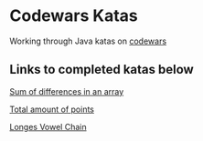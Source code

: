 # Codewars Katas
Working through Java katas on [codewars](https://www.codewars.com)

## Links to completed katas below

[Sum of differences in an array](https://www.codewars.com/kata/5b73fe9fb3d9776fbf00009e)

[Total amount of points](https://www.codewars.com/kata/5bb904724c47249b10000131)

[Longes Vowel Chain](https://www.codewars.com/kata/59c5f4e9d751df43cf000035)
